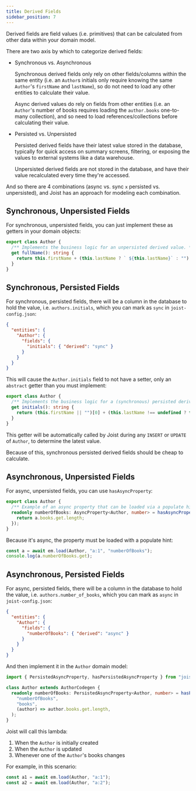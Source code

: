 ```yaml
---
title: Derived Fields
sidebar_position: 7
---
```


Derived fields are field values (i.e. primitives) that can be calculated from other data within your domain model.

There are two axis by which to categorize derived fields:

- Synchronous vs. Asynchronous

  Synchronous derived fields only rely on other fields/columns within the same entity (i.e. an `Author`s initials only require knowing the same `Author`'s `firstName` and `lastName`), so do not need to load any other entities to calculate their value.

  Async derived values do rely on fields from other entities (i.e. an `Author`'s number of books requires loading the `author.books` one-to-many collection), and so need to load references/collections before calculating their value.

- Persisted vs. Unpersisted

  Persisted derived fields have their latest value stored in the database, typically for quick access on summary screens, filtering, or exposing the values to external systems like a data warehouse.

  Unpersisted derived fields are not stored in the database, and have their value recalculated every time they're accessed.

And so there are 4 combinations (async vs. sync `x` persisted vs. unpersisted), and Joist has an approach for modeling each combination.

## Synchronous, Unpersisted Fields

For synchronous, unpersisted fields, you can just implement these as getters in your domain objects:

```typescript
export class Author {
  /** Implements the business logic for an unpersisted derived value. */
  get fullName(): string {
    return this.firstName + (this.lastName ? ` ${this.lastName}` : "");
  }
}
```

## Synchronous, Persisted Fields

For synchronous, persisted fields, there will be a column in the database to hold the value, i.e. `authors.initials`, which you can mark as `sync` in `joist-config.json`:

```json
{
  "entities": {
    "Author": {
      "fields": {
        "initials": { "derived": "sync" }
      }
    }
  }
}
```

This will cause the `Author.initials` field to not have a setter, only an `abstract` getter than you must implement:

```typescript
export class Author {
  /** Implements the business logic for a (synchronous) persisted derived value. */
  get initials(): string {
    return (this.firstName || "")[0] + (this.lastName !== undefined ? this.lastName[0] : "");
  }
}
```

This getter will be automatically called by Joist during any `INSERT` or `UPDATE` of `Author`, to determine the latest value.

Because of this, synchronous persisted derived fields should be cheap to calculate.

## Asynchronous, Unpersisted Fields

For async, unpersisted fields, you can use `hasAsyncProperty`:

```typescript
export class Author {
  /** Example of an async property that can be loaded via a populate hint. */
  readonly numberOfBooks: AsyncProperty<Author, number> = hasAsyncProperty("books", (a) => {
    return a.books.get.length;
  });
}
```

Because it's async, the property must be loaded with a populate hint:

```typescript
const a = await em.load(Author, "a:1", "numberOfBooks");
console.log(a.numberOfBooks.get);
```

## Asynchronous, Persisted Fields

For async, persisted fields, there will be a column in the database to hold the value, i.e. `authors.number_of_books`, which you can mark as `async` in `joist-config.json`:

```json
{
  "entities": {
    "Author": {
      "fields": {
        "numberOfBooks": { "derived": "async" }
      }
    }
  }
}
```

And then implement it in the `Author` domain model:

```typescript
import { PersistedAsyncProperty, hasPersistedAsyncProperty } from "joist-orm";

class Author extends AuthorCodegen {
  readonly numberOfBooks: PersistedAsyncProperty<Author, number> = hasPersistedAsyncProperty(
    "numberOfBooks",
    "books",
    (author) => author.books.get.length,
  );
}
```

Joist will call this lambda:

1. When the `Author` is initially created
2. When the `Author` is updated
3. Whenever one of the `Author`'s books changes

For example, in this scenario:

```typescript
const a1 = await em.load(Author, "a:1");
const a2 = await em.load(Author, "a:2");
```
